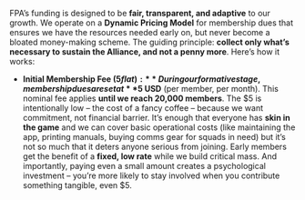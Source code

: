 FPA’s funding is designed to be **fair, transparent, and adaptive** to our growth. We operate on a **Dynamic Pricing Model** for membership dues that ensures we have the resources needed early on, but never become a bloated money-making scheme. The guiding principle: **collect only what’s necessary to sustain the Alliance, and not a penny more**. Here’s how it works:  
- **Initial Membership Fee ($5 flat):** During our formative stage, membership dues are set at **$5 USD** (per member, per month). This nominal fee applies **until we reach 20,000 members**. The $5 is intentionally low – the cost of a fancy coffee – because we want commitment, not financial barrier. It’s enough that everyone has **skin in the game** and we can cover basic operational costs (like maintaining the app, printing manuals, buying comms gear for squads in need) but it’s not so much that it deters anyone serious from joining. Early members get the benefit of a **fixed, low rate** while we build critical mass. And importantly, paying even a small amount creates a psychological investment – you’re more likely to stay involved when you contribute something tangible, even $5.